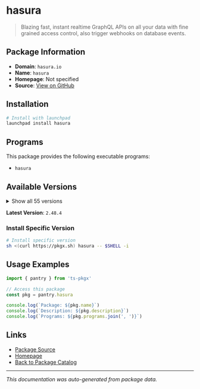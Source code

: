 # hasura

> Blazing fast, instant realtime GraphQL APIs on all your data with fine grained access control, also trigger webhooks on database events.

## Package Information

- **Domain**: `hasura.io`
- **Name**: `hasura`
- **Homepage**: Not specified
- **Source**: [View on GitHub](https://github.com/pkgxdev/pantry/tree/main/projects/hasura.io/package.yml)

## Installation

```bash
# Install with launchpad
launchpad install hasura
```

## Programs

This package provides the following executable programs:

- `hasura`

## Available Versions

<details>
<summary>Show all 55 versions</summary>

- `2.48.4`, `2.48.3`, `2.48.2`, `2.48.1`, `2.48.0`
- `2.47.0`, `2.46.0`, `2.45.3`, `2.45.2`, `2.45.1`
- `2.45.0`, `2.44.1`, `2.44.0`, `2.43.0`, `2.42.0`
- `2.41.0`, `2.40.3`, `2.40.2`, `2.40.1`, `2.40.0`
- `2.39.2`, `2.39.1`, `2.39.0`, `2.38.1`, `2.38.0`
- `2.37.1`, `2.37.0`, `2.36.12`, `2.36.10`, `2.36.9`
- `2.36.8`, `2.36.7`, `2.36.6`, `2.36.5`, `2.36.4`
- `2.36.3`, `2.36.2`, `2.36.1`, `2.36.0`, `2.35.2`
- `2.35.1`, `2.35.0`, `2.34.0`, `2.33.4`, `2.33.3`
- `2.33.2`, `2.33.1`, `2.33.0`, `2.32.1`, `2.32.0`
- `2.31.0`, `2.11.13`, `2.11.12`, `2.11.11`, `2.11.10`

</details>

**Latest Version**: `2.48.4`

### Install Specific Version

```bash
# Install specific version
sh <(curl https://pkgx.sh) hasura -- $SHELL -i
```

## Usage Examples

```typescript
import { pantry } from 'ts-pkgx'

// Access this package
const pkg = pantry.hasura

console.log(`Package: ${pkg.name}`)
console.log(`Description: ${pkg.description}`)
console.log(`Programs: ${pkg.programs.join(', ')}`)
```

## Links

- [Package Source](https://github.com/pkgxdev/pantry/tree/main/projects/hasura.io/package.yml)
- [Homepage](#)
- [Back to Package Catalog](../../package-catalog.md)

---

*This documentation was auto-generated from package data.*
